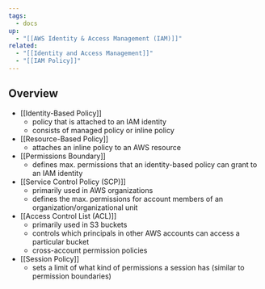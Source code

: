 ```yaml
---
tags:
  - docs
up:
  - "[[AWS Identity & Access Management (IAM)]]"
related:
  - "[[Identity and Access Management]]"
  - "[[IAM Policy]]"
---
```

## Overview

- [[Identity-Based Policy]]
	- policy that is attached to an IAM identity
	- consists of managed policy or inline policy
- [[Resource-Based Policy]]
	- attaches an inline policy to an AWS resource
- [[Permissions Boundary]]
	- defines max. permissions that an identity-based policy can grant to an IAM identity
- [[Service Control Policy (SCP)]] 
	- primarily used in AWS organizations
	- defines the max. permissions for account members of an organization/organizational unit
- [[Access Control List (ACL)]]
	- primarily used in S3 buckets
	- controls which principals in other AWS accounts can access a particular bucket
	- cross-account permission policies 
- [[Session Policy]]
	- sets a limit of what kind of permissions a session has (similar to permission boundaries)